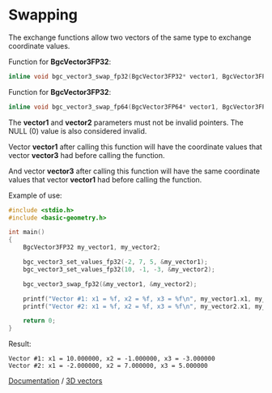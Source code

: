 # Swapping

The exchange functions allow two vectors of the same type to exchange coordinate values.

Function for **BgcVector3FP32**:

```c
inline void bgc_vector3_swap_fp32(BgcVector3FP32* vector1, BgcVector3FP32* vector2);
```

Function for **BgcVector3FP32**:

```c
inline void bgc_vector3_swap_fp64(BgcVector3FP64* vector1, BgcVector3FP64* vector2);
```

The **vector1** and **vector2** parameters must not be invalid pointers. The NULL (0) value is also considered invalid.

Vector **vector1** after calling this function will have the coordinate values that vector **vector3** had before calling the function.

And vector **vector3** after calling this function will have the same coordinate values that vector **vector1** had before calling the function.

Example of use:

```c
#include <stdio.h>
#include <basic-geometry.h>

int main()
{
    BgcVector3FP32 my_vector1, my_vector2;

    bgc_vector3_set_values_fp32(-2, 7, 5, &my_vector1);
    bgc_vector3_set_values_fp32(10, -1, -3, &my_vector2);

    bgc_vector3_swap_fp32(&my_vector1, &my_vector2);

    printf("Vector #1: x1 = %f, x2 = %f, x3 = %f\n", my_vector1.x1, my_vector1.x2, my_vector1.x3);
    printf("Vector #2: x1 = %f, x2 = %f, x3 = %f\n", my_vector2.x1, my_vector2.x2, my_vector2.x3);

    return 0;
}
```

Result:

```
Vector #1: x1 = 10.000000, x2 = -1.000000, x3 = -3.000000
Vector #2: x1 = -2.000000, x2 = 7.000000, x3 = 5.000000
```

[Documentation](../intro-eng.md) / [3D vectors](../vector3-eng.md)

